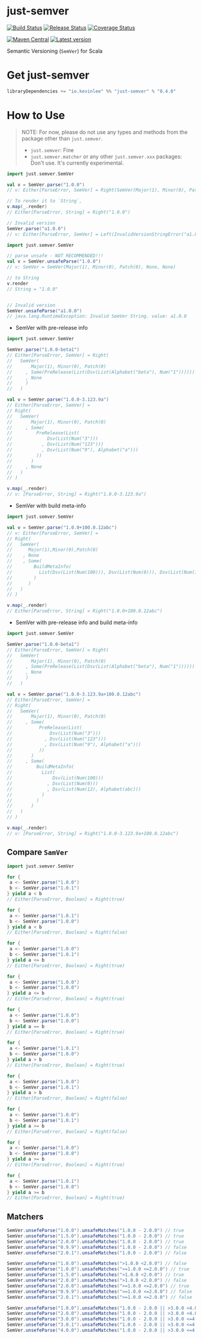 # just-semver

[![Build Status](https://github.com/Kevin-Lee/just-semver/workflows/Build%20All/badge.svg)](https://github.com/Kevin-Lee/just-semver/actions?workflow=Build+All)
[![Release Status](https://github.com/Kevin-Lee/just-semver/workflows/Release/badge.svg)](https://github.com/Kevin-Lee/just-semver/actions?workflow=Release)
[![Coverage Status](https://coveralls.io/repos/github/Kevin-Lee/just-semver/badge.svg?branch=master)](https://coveralls.io/github/Kevin-Lee/just-semver?branch=master)

[![Maven Central](https://maven-badges.herokuapp.com/maven-central/io.kevinlee/just-semver_2.13/badge.svg)](https://search.maven.org/artifact/io.kevinlee/just-semver_2.13)
[![Latest version](https://index.scala-lang.org/kevin-lee/just-semver/just-semver/latest.svg)](https://index.scala-lang.org/kevin-lee/just-semver/just-semver)


Semantic Versioning (`SemVer`) for Scala

# Get just-semver
```scala
libraryDependencies += "io.kevinlee" %% "just-semver" % "0.4.0"
```

# How to Use

> NOTE: For now, please do not use any types and methods from the package other than `just.semver`.
> * `just.semver`: Fine
> *  `just.semver.matcher` or any other `just.semver.xxx` packages: Don't use. It's currently experimental.

```scala
import just.semver.SemVer

val v = SemVer.parse("1.0.0")
// v: Either[ParseError, SemVer] = Right(SemVer(Major(1), Minor(0), Patch(0), None, None))

// To render it to `String`,
v.map(_.render)
// Either[ParseError, String] = Right("1.0.0")

// Invalid version
SemVer.parse("a1.0.0")
// v: Either[ParseError, SemVer] = Left(InvalidVersionStringError("a1.0.0"))

```

```scala
import just.semver.SemVer

// parse unsafe - NOT RECOMMENDED!!!
val v = SemVer.unsafeParse("1.0.0")
// v: SemVer = SemVer(Major(1), Minor(0), Patch(0), None, None)

// to String
v.render
// String = "1.0.0"


// Invalid version
SemVer.unsafeParse("a1.0.0")
// java.lang.RuntimeException: Invalid SemVer String. value: a1.0.0
```

* SemVer with pre-release info
```scala
import just.semver.SemVer

SemVer.parse("1.0.0-beta1")
// Either[ParseError, SemVer] = Right(
//   SemVer(
//       Major(1), Minor(0), Patch(0)
//     , Some(PreRelease(List(Dsv(List(Alphabet("beta"), Num("1"))))))
//     , None
//     )
//   )

val v = SemVer.parse("1.0.0-3.123.9a")
// Either[ParseError, SemVer] = 
// Right(
//   SemVer(
//       Major(1), Minor(0), Patch(0)
//     , Some(
//         PreRelease(List(
//             Dsv(List(Num("3")))
//           , Dsv(List(Num("123")))
//           , Dsv(List(Num("9"), Alphabet("a")))
//         ))
//       )
//     , None
//   )
// )

v.map(_.render)
// v: [ParseError, String] = Right("1.0.0-3.123.9a")
```

* SemVer with build meta-info
```scala
import just.semver.SemVer

val v = SemVer.parse("1.0.0+100.0.12abc")
// v: Either[ParseError, SemVer] = 
// Right(
//   SemVer(
//      Major(1),Minor(0),Patch(0)
//    , None
//    , Some(
//        BuildMetaInfo(
//          List(Dsv(List(Num(100))), Dsv(List(Num(0))), Dsv(List(Num(12), Alphabet(abc))))
//        )
//      )
//   )
// )

v.map(_.render)
// Either[ParseError, String] = Right("1.0.0+100.0.12abc")
```

* SemVer with pre-release info and build meta-info
```scala
import just.semver.SemVer

SemVer.parse("1.0.0-beta1")
// Either[ParseError, SemVer] = Right(
//   SemVer(
//       Major(1), Minor(0), Patch(0)
//     , Some(PreRelease(List(Dsv(List(Alphabet("beta"), Num("1"))))))
//     , None
//     )
//   )

val v = SemVer.parse("1.0.0-3.123.9a+100.0.12abc")
// Either[ParseError, SemVer] = 
// Right(
//   SemVer(
//       Major(1), Minor(0), Patch(0)
//     , Some(
//          PreRelease(List(
//              Dsv(List(Num("3")))
//            , Dsv(List(Num("123")))
//            , Dsv(List(Num("9"), Alphabet("a")))
//          ))
//       )
//     , Some(
//         BuildMetaInfo(
//           List(
//               Dsv(List(Num(100)))
//             , Dsv(List(Num(0)))
//             , Dsv(List(Num(12), Alphabet(abc)))
//           )
//         )
//       )
//   )
// )

v.map(_.render)
// v: [ParseError, String] = Right("1.0.0-3.123.9a+100.0.12abc")
```

## Compare `SamVer`
```scala
import just.semver.SemVer

for {
 a <- SemVer.parse("1.0.0")
 b <- SemVer.parse("1.0.1")
} yield a < b
// Either[ParseError, Boolean] = Right(true)

for {
 a <- SemVer.parse("1.0.1")
 b <- SemVer.parse("1.0.0")
} yield a < b
// Either[ParseError, Boolean] = Right(false)

for {
 a <- SemVer.parse("1.0.0")
 b <- SemVer.parse("1.0.1")
} yield a <= b
// Either[ParseError, Boolean] = Right(true)

for {
 a <- SemVer.parse("1.0.0")
 b <- SemVer.parse("1.0.0")
} yield a <= b
// Either[ParseError, Boolean] = Right(true)

for {
 a <- SemVer.parse("1.0.0")
 b <- SemVer.parse("1.0.0")
} yield a == b
// Either[ParseError, Boolean] = Right(true)

for {
 a <- SemVer.parse("1.0.1")
 b <- SemVer.parse("1.0.0")
} yield a > b
// Either[ParseError, Boolean] = Right(true)

for {
 a <- SemVer.parse("1.0.0")
 b <- SemVer.parse("1.0.1")
} yield a > b
// Either[ParseError, Boolean] = Right(false)

for {
 a <- SemVer.parse("1.0.0")
 b <- SemVer.parse("1.0.1")
} yield a >= b
// Either[ParseError, Boolean] = Right(false)

for {
 a <- SemVer.parse("1.0.0")
 b <- SemVer.parse("1.0.0")
} yield a >= b
// Either[ParseError, Boolean] = Right(true)

for {
 a <- SemVer.parse("1.0.1")
 b <- SemVer.parse("1.0.0")
} yield a >= b
// Either[ParseError, Boolean] = Right(true)
```

## Matchers
```scala
SemVer.unsefeParse("1.0.0").unsafeMatches("1.0.0 - 2.0.0") // true
SemVer.unsefeParse("1.5.0").unsafeMatches("1.0.0 - 2.0.0") // true
SemVer.unsefeParse("2.0.0").unsafeMatches("1.0.0 - 2.0.0") // true
SemVer.unsefeParse("0.9.9").unsafeMatches("1.0.0 - 2.0.0") // false
SemVer.unsefeParse("2.0.1").unsafeMatches("1.0.0 - 2.0.0") // false

SemVer.unsefeParse("1.0.0").unsafeMatches(">1.0.0 <2.0.0") // false
SemVer.unsefeParse("1.0.0").unsafeMatches(">=1.0.0 <=2.0.0") // true
SemVer.unsefeParse("1.5.0").unsafeMatches(">1.0.0 <2.0.0") // true
SemVer.unsefeParse("2.0.0").unsafeMatches(">1.0.0 <2.0.0") // false
SemVer.unsefeParse("2.0.0").unsafeMatches(">=1.0.0 <=2.0.0") // true
SemVer.unsefeParse("0.9.9").unsafeMatches(">=1.0.0 <=2.0.0") // false
SemVer.unsefeParse("2.0.1").unsafeMatches(">=1.0.0 <=2.0.0") // false

SemVer.unsefeParse("1.0.0").unsafeMatches("1.0.0 - 2.0.0 || >3.0.0 <4.0.0") // true
SemVer.unsefeParse("2.0.0").unsafeMatches("1.0.0 - 2.0.0 || >3.0.0 <4.0.0") // true
SemVer.unsefeParse("3.0.0").unsafeMatches("1.0.0 - 2.0.0 || >3.0.0 <=4.0.0") // false
SemVer.unsefeParse("3.0.1").unsafeMatches("1.0.0 - 2.0.0 || >3.0.0 <=4.0.0") // true
SemVer.unsefeParse("4.0.0").unsafeMatches("1.0.0 - 2.0.0 || >3.0.0 <=4.0.0") // true
```

